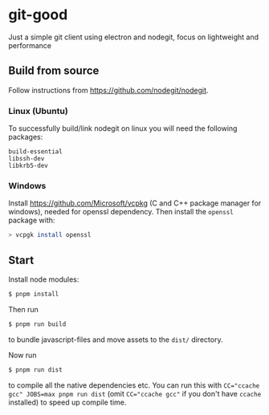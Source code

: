 # git-good
Just a simple git client using electron and nodegit, focus on lightweight and performance

## Build from source

Follow instructions from https://github.com/nodegit/nodegit. 

### Linux (Ubuntu)

To successfully build/link nodegit on linux you will need the following packages:
```
build-essential
libssh-dev
libkrb5-dev
```

### Windows

Install https://github.com/Microsoft/vcpkg (C and C++ package manager for windows), needed for openssl dependency. Then install the `openssl` package with:
```bash
> vcpgk install openssl
```

## Start

Install node modules:
```bash
$ pnpm install
```

Then run
```bash
$ pnpm run build
```
to bundle javascript-files and move assets to the `dist/` directory.

Now run
```bash
$ pnpm run dist
```
to compile all the native dependencies etc. You can run this with `CC="ccache gcc" JOBS=max pnpm run dist` (omit `CC="ccache gcc"` if you don't have `ccache` installed) to speed up compile time.
